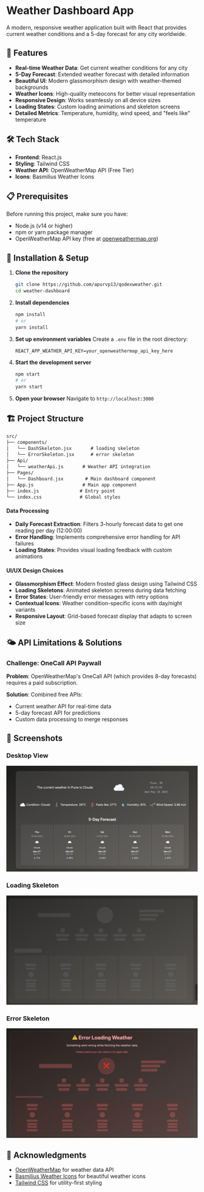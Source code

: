 # Weather Dashboard App

A modern, responsive weather application built with React that provides current weather conditions and a 5-day forecast for any city worldwide.

## 🌟 Features

- **Real-time Weather Data**: Get current weather conditions for any city
- **5-Day Forecast**: Extended weather forecast with detailed information
- **Beautiful UI**: Modern glassmorphism design with weather-themed backgrounds
- **Weather Icons**: High-quality meteocons for better visual representation
- **Responsive Design**: Works seamlessly on all device sizes
- **Loading States**: Custom loading animations and skeleton screens
- **Detailed Metrics**: Temperature, humidity, wind speed, and "feels like" temperature

## 🛠️ Tech Stack

- **Frontend**: React.js
- **Styling**: Tailwind CSS
- **Weather API**: OpenWeatherMap API (Free Tier)
- **Icons**: Basmilius Weather Icons

## 📋 Prerequisites

Before running this project, make sure you have:

- Node.js (v14 or higher)
- npm or yarn package manager
- OpenWeatherMap API key (free at [openweathermap.org](https://openweathermap.org/api))

## 🚀 Installation & Setup

1. **Clone the repository**
   ```bash
   git clone https://github.com/apurvp13/qodexweather.git
   cd weather-dashboard
   ```

2. **Install dependencies**
   ```bash
   npm install
   # or
   yarn install
   ```

3. **Set up environment variables**
   Create a `.env` file in the root directory:
   ```env
   REACT_APP_WEATHER_API_KEY=your_openweathermap_api_key_here
   ```

4. **Start the development server**
   ```bash
   npm start
   # or
   yarn start
   ```

5. **Open your browser**
   Navigate to `http://localhost:3000`

## 🏗️ Project Structure

```
src/
├── components/
│   └── DashSkeleton.jsx       # loading skeleton
│   └── ErrorSkeleton.jsx      # error skeleton
├── Api/
│   └── weatherApi.js       # Weather API integration
├── Pages/
│   └── Dashboard.jsx        # Main dashboard component
├── App.js                  # Main app component
├── index.js               # Entry point
└── index.css              # Global styles
```



#### Data Processing
- **Daily Forecast Extraction**: Filters 3-hourly forecast data to get one reading per day (12:00:00)
- **Error Handling**: Implements comprehensive error handling for API failures
- **Loading States**: Provides visual loading feedback with custom animations

#### UI/UX Design Choices
- **Glassmorphism Effect**: Modern frosted glass design using Tailwind CSS
- **Loading Skeletons**: Animated skeleton screens during data fetching
- **Error States**: User-friendly error messages with retry options
- **Contextual Icons**: Weather condition-specific icons with day/night variants
- **Responsive Layout**: Grid-based forecast display that adapts to screen size

## 🌤️ API Limitations & Solutions

### Challenge: OneCall API Paywall
**Problem**: OpenWeatherMap's OneCall API (which provides 8-day forecasts) requires a paid subscription.

**Solution**: Combined free APIs:
- Current weather API for real-time data
- 5-day forecast API for predictions
- Custom data processing to merge responses




## 📱 Screenshots

### Desktop View
![Desktop View](public/dashboard.png)
### Loading Skeleton
![Skeleton](public/skeleton.png)
### Error Skeleton
![Skeleton](public/error.png)



## 🙏 Acknowledgments

- [OpenWeatherMap](https://openweathermap.org/) for weather data API
- [Basmilius Weather Icons](https://github.com/basmilius/weather-icons) for beautiful weather icons
- [Tailwind CSS](https://tailwindcss.com/) for utility-first styling
